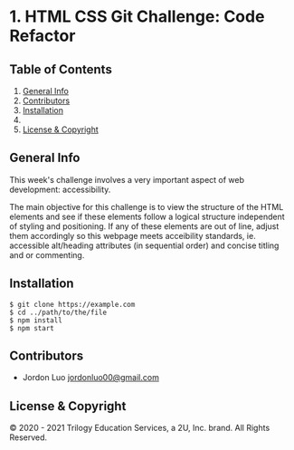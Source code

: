 # 1. HTML CSS Git Challenge: Code Refactor

## Table of Contents
1. [General Info](##general-info)
2. [Contributors](##contributors)
3. [Installation](##installation)
4. 
5. [License & Copyright](##license-&-copyright)

## General Info

This week's challenge involves a very important aspect of web development: accessibility.

The main objective for this challenge is to view the structure of the HTML elements and see if these elements follow a logical structure independent of styling and positioning. If any of these elements are out of line, adjust them accordingly so this webpage meets acceibility standards, ie. accessible alt/heading attributes (in sequential order) and concise titling and or commenting.

## Installation
```
$ git clone https://example.com
$ cd ../path/to/the/file
$ npm install
$ npm start
```

## Contributors

* Jordon Luo <jordonluo00@gmail.com>

## License & Copyright

© 2020 - 2021 Trilogy Education Services, a 2U, Inc. brand. All Rights Reserved.



